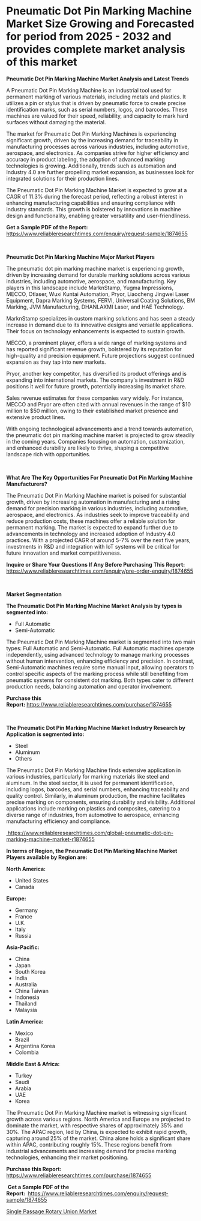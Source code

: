 <p><h1>Pneumatic Dot Pin Marking Machine Market Size Growing and Forecasted for period from 2025 - 2032 and provides complete market analysis of this market</h1></p><p><strong>Pneumatic Dot Pin Marking Machine Market Analysis and Latest Trends</strong></p>
<p><p>A Pneumatic Dot Pin Marking Machine is an industrial tool used for permanent marking of various materials, including metals and plastics. It utilizes a pin or stylus that is driven by pneumatic force to create precise identification marks, such as serial numbers, logos, and barcodes. These machines are valued for their speed, reliability, and capacity to mark hard surfaces without damaging the material.</p><p>The market for Pneumatic Dot Pin Marking Machines is experiencing significant growth, driven by the increasing demand for traceability in manufacturing processes across various industries, including automotive, aerospace, and electronics. As companies strive for higher efficiency and accuracy in product labeling, the adoption of advanced marking technologies is growing. Additionally, trends such as automation and Industry 4.0 are further propelling market expansion, as businesses look for integrated solutions for their production lines.</p><p>The Pneumatic Dot Pin Marking Machine Market is expected to grow at a CAGR of 11.3% during the forecast period, reflecting a robust interest in enhancing manufacturing capabilities and ensuring compliance with industry standards. This growth is bolstered by innovations in machine design and functionality, enabling greater versatility and user-friendliness.</p></p>
<p><strong>Get a Sample PDF of the Report:&nbsp;</strong> <a href="https://www.reliableresearchtimes.com/enquiry/request-sample/1874655?utm_campaign=2104&utm_medium=2&utm_source=Github&utm_content=ia&utm_term=22022025&utm_id=pneumatic-dot-pin-marking-machine">https://www.reliableresearchtimes.com/enquiry/request-sample/1874655</a></p>
<p>&nbsp;</p>
<p><strong>Pneumatic Dot Pin Marking Machine Major Market Players</strong></p>
<p><p>The pneumatic dot pin marking machine market is experiencing growth, driven by increasing demand for durable marking solutions across various industries, including automotive, aerospace, and manufacturing. Key players in this landscape include MarknStamp, Yugma Impressions, MECCO, Otlaser, Wuxi Kuntai Automation, Pryor, Liaocheng Jingwei Laser Equipment, Dapra Marking Systems, FERVI, Universal Coating Solutions, BM Marking, JVM Manufacturing, DHANLAXMI Laser, and HAE Technology.</p><p>MarknStamp specializes in custom marking solutions and has seen a steady increase in demand due to its innovative designs and versatile applications. Their focus on technology enhancements is expected to sustain growth.</p><p>MECCO, a prominent player, offers a wide range of marking systems and has reported significant revenue growth, bolstered by its reputation for high-quality and precision equipment. Future projections suggest continued expansion as they tap into new markets.</p><p>Pryor, another key competitor, has diversified its product offerings and is expanding into international markets. The company's investment in R&D positions it well for future growth, potentially increasing its market share.</p><p>Sales revenue estimates for these companies vary widely. For instance, MECCO and Pryor are often cited with annual revenues in the range of $10 million to $50 million, owing to their established market presence and extensive product lines.</p><p>With ongoing technological advancements and a trend towards automation, the pneumatic dot pin marking machine market is projected to grow steadily in the coming years. Companies focusing on automation, customization, and enhanced durability are likely to thrive, shaping a competitive landscape rich with opportunities.</p></p>
<p>&nbsp;</p>
<p><strong>What Are The Key Opportunities For Pneumatic Dot Pin Marking Machine Manufacturers?</strong></p>
<p><p>The Pneumatic Dot Pin Marking Machine market is poised for substantial growth, driven by increasing automation in manufacturing and a rising demand for precision marking in various industries, including automotive, aerospace, and electronics. As industries seek to improve traceability and reduce production costs, these machines offer a reliable solution for permanent marking. The market is expected to expand further due to advancements in technology and increased adoption of Industry 4.0 practices. With a projected CAGR of around 5-7% over the next five years, investments in R&D and integration with IoT systems will be critical for future innovation and market competitiveness.</p></p>
<p><strong>Inquire or Share Your Questions If Any Before Purchasing This Report:</strong> <a href="https://www.reliableresearchtimes.com/enquiry/pre-order-enquiry/1874655?utm_campaign=2104&utm_medium=2&utm_source=Github&utm_content=ia&utm_term=22022025&utm_id=pneumatic-dot-pin-marking-machine">https://www.reliableresearchtimes.com/enquiry/pre-order-enquiry/1874655</a></p>
<p>&nbsp;</p>
<p><strong>Market Segmentation</strong></p>
<p><strong>The Pneumatic Dot Pin Marking Machine Market Analysis by types is segmented into:</strong></p>
<p><ul><li>Full Automatic</li><li>Semi-Automatic</li></ul></p>
<p><p>The Pneumatic Dot Pin Marking Machine market is segmented into two main types: Full Automatic and Semi-Automatic. Full Automatic machines operate independently, using advanced technology to manage marking processes without human intervention, enhancing efficiency and precision. In contrast, Semi-Automatic machines require some manual input, allowing operators to control specific aspects of the marking process while still benefiting from pneumatic systems for consistent dot marking. Both types cater to different production needs, balancing automation and operator involvement.</p></p>
<p><strong>Purchase this Report:&nbsp;</strong><a href="https://www.reliableresearchtimes.com/purchase/1874655?utm_campaign=2104&utm_medium=2&utm_source=Github&utm_content=ia&utm_term=22022025&utm_id=pneumatic-dot-pin-marking-machine">https://www.reliableresearchtimes.com/purchase/1874655</a></p>
<p>&nbsp;</p>
<p><strong>The Pneumatic Dot Pin Marking Machine Market Industry Research by Application is segmented into:</strong></p>
<p><ul><li>Steel</li><li>Aluminum</li><li>Others</li></ul></p>
<p><p>The Pneumatic Dot Pin Marking Machine finds extensive application in various industries, particularly for marking materials like steel and aluminum. In the steel sector, it is used for permanent identification, including logos, barcodes, and serial numbers, enhancing traceability and quality control. Similarly, in aluminum production, the machine facilitates precise marking on components, ensuring durability and visibility. Additional applications include marking on plastics and composites, catering to a diverse range of industries, from automotive to aerospace, enhancing manufacturing efficiency and compliance.</p></p>
<p><a href="https://www.reliableresearchtimes.com/global-pneumatic-dot-pin-marking-machine-market-r1874655?utm_campaign=2104&utm_medium=2&utm_source=Github&utm_content=ia&utm_term=22022025&utm_id=pneumatic-dot-pin-marking-machine">&nbsp;https://www.reliableresearchtimes.com/global-pneumatic-dot-pin-marking-machine-market-r1874655</a></p>
<p><strong>In terms of Region, the Pneumatic Dot Pin Marking Machine Market Players available by Region are:</strong></p>
<p>
    <p> <strong> North America: </strong>
        <ul>
            <li>United States</li>
            <li>Canada</li>
        </ul>
        </p> 
    <p> <strong> Europe: </strong>
        <ul>
            <li>Germany</li>
            <li>France</li>
            <li>U.K.</li>
            <li>Italy</li>
            <li>Russia</li>
        </ul>
        </p> 
    <p> <strong> Asia-Pacific: </strong>
        <ul>
            <li>China</li>
            <li>Japan</li>
            <li>South Korea</li>
            <li>India</li>
            <li>Australia</li>
            <li>China Taiwan</li>
            <li>Indonesia</li>
            <li>Thailand</li>
            <li>Malaysia</li>
        </ul>
        </p> 
    <p> <strong> Latin America: </strong>
        <ul>
            <li>Mexico</li>
            <li>Brazil</li>
            <li>Argentina Korea</li>
            <li>Colombia</li>
        </ul>
        </p> 
    <p> <strong> Middle East & Africa: </strong>
        <ul>
            <li>Turkey</li>
            <li>Saudi</li>
            <li>Arabia</li>
            <li>UAE</li>
            <li>Korea</li>
        </ul>
    </p>
    </p>
<p><p>The Pneumatic Dot Pin Marking Machine market is witnessing significant growth across various regions. North America and Europe are projected to dominate the market, with respective shares of approximately 35% and 30%. The APAC region, led by China, is expected to exhibit rapid growth, capturing around 25% of the market. China alone holds a significant share within APAC, contributing roughly 15%. These regions benefit from industrial advancements and increasing demand for precise marking technologies, enhancing their market positioning.</p></p>
<p><strong>Purchase this Report: </strong><a href="https://www.reliableresearchtimes.com/purchase/1874655?utm_campaign=2104&utm_medium=2&utm_source=Github&utm_content=ia&utm_term=22022025&utm_id=pneumatic-dot-pin-marking-machine">https://www.reliableresearchtimes.com/purchase/1874655</a></p>
<p>&nbsp;<strong>Get a Sample PDF of the Report:&nbsp;&nbsp;</strong><a href="https://www.reliableresearchtimes.com/enquiry/request-sample/1874655?utm_campaign=2104&utm_medium=2&utm_source=Github&utm_content=ia&utm_term=22022025&utm_id=pneumatic-dot-pin-marking-machine">https://www.reliableresearchtimes.com/enquiry/request-sample/1874655</a></p>
<p><strong></strong></p>
<p><p><a href="https://github.com/GenaGaines34/Market-Research-Report-List-1/blob/main/single-passage-rotary-union-market.md?utm_campaign=2104&utm_medium=2&utm_source=Github&utm_content=ia&utm_term=22022025&utm_id=pneumatic-dot-pin-marking-machine">Single Passage Rotary Union Market</a></p></p>